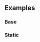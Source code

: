 ## Examples

### Base

<ExampleViewer example="sidebar/base" />

### Static

<ExampleViewer example="sidebar/static" />

